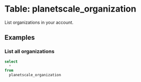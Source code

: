 # Table: planetscale_organization

List organizations in your account.

## Examples

### List all organizations

```sql
select
  *
from
  planetscale_organization
```
